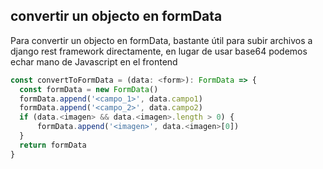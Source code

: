 ## convertir un objecto en formData

Para convertir un objecto en formData, bastante útil para subir archivos a django rest framework directamente, en lugar de usar base64 podemos echar mano de Javascript en el frontend
 
 ``` javascript
const convertToFormData = (data: <form>): FormData => {
   const formData = new FormData()
   formData.append('<campo_1>', data.campo1)
   formData.append('<campo_2>', data.campo2)
   if (data.<imagen> && data.<imagen>.length > 0) {
       formData.append('<imagen>', data.<imagen>[0])
   }
   return formData
}
 ```